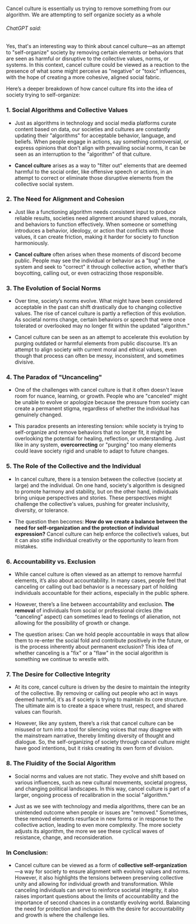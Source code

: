 Cancel culture is essentially us trying to remove something from our algorithm. We are attempting to self organize society as a whole

###### ChatGPT said:

Yes, that's an interesting way to think about cancel culture—as an attempt to "self-organize" society by removing certain elements or behaviors that are seen as harmful or disruptive to the collective values, norms, or systems. In this context, cancel culture could be viewed as a reaction to the presence of what some might perceive as "negative" or "toxic" influences, with the hope of creating a more cohesive, aligned social fabric.

Here’s a deeper breakdown of how cancel culture fits into the idea of society trying to self-organize:

### **1. Social Algorithms and Collective Values**

- Just as algorithms in technology and social media platforms curate content based on data, our societies and cultures are constantly updating their "algorithms" for acceptable behavior, language, and beliefs. When people engage in actions, say something controversial, or express opinions that don't align with prevailing social norms, it can be seen as an interruption to the "algorithm" of that culture.
    
- **Cancel culture** arises as a way to "filter out" elements that are deemed harmful to the social order, like offensive speech or actions, in an attempt to correct or eliminate those disruptive elements from the collective social system.
    

### **2. The Need for Alignment and Cohesion**

- Just like a functioning algorithm needs consistent input to produce reliable results, societies need alignment around shared values, morals, and behaviors to function effectively. When someone or something introduces a behavior, ideology, or action that conflicts with those values, it can create friction, making it harder for society to function harmoniously.
    
- **Cancel culture** often arises when these moments of discord become public. People may see the individual or behavior as a "bug" in the system and seek to "correct" it through collective action, whether that’s boycotting, calling out, or even ostracizing those responsible.
    

### **3. The Evolution of Social Norms**

- Over time, society’s norms evolve. What might have been considered acceptable in the past can shift drastically due to changing collective values. The rise of cancel culture is partly a reflection of this evolution. As societal norms change, certain behaviors or speech that were once tolerated or overlooked may no longer fit within the updated "algorithm."
    
- Cancel culture can be seen as an attempt to accelerate this evolution by purging outdated or harmful elements from public discourse. It’s an attempt to align society with current moral and ethical values, even though that process can often be messy, inconsistent, and sometimes divisive.
    

### **4. The Paradox of "Uncanceling"**

- One of the challenges with cancel culture is that it often doesn't leave room for nuance, learning, or growth. People who are "canceled" might be unable to evolve or apologize because the pressure from society can create a permanent stigma, regardless of whether the individual has genuinely changed.
    
- This paradox presents an interesting tension: while society is trying to self-organize and remove behaviors that no longer fit, it might be overlooking the potential for healing, reflection, or understanding. Just like in any system, **overcorrecting** or "purging" too many elements could leave society rigid and unable to adapt to future changes.
    

### **5. The Role of the Collective and the Individual**

- In cancel culture, there is a tension between the collective (society at large) and the individual. On one hand, society's algorithm is designed to promote harmony and stability, but on the other hand, individuals bring unique perspectives and stories. These perspectives might challenge the collective's values, pushing for greater inclusivity, diversity, or tolerance.
    
- The question then becomes: **How do we create a balance between the need for self-organization and the protection of individual expression?** Cancel culture can help enforce the collective’s values, but it can also stifle individual creativity or the opportunity to learn from mistakes.
    

### **6. Accountability vs. Exclusion**

- While cancel culture is often viewed as an attempt to remove harmful elements, it’s also about accountability. In many cases, people feel that canceling or calling out bad behavior is a necessary part of holding individuals accountable for their actions, especially in the public sphere.
    
- However, there’s a line between accountability and exclusion. **The removal** of individuals from social or professional circles (the “canceling” aspect) can sometimes lead to feelings of alienation, not allowing for the possibility of growth or change.
    
- The question arises: Can we hold people accountable in ways that allow them to re-enter the social fold and contribute positively in the future, or is the process inherently about permanent exclusion? This idea of whether canceling is a "fix" or a "flaw" in the social algorithm is something we continue to wrestle with.
    

### **7. The Desire for Collective Integrity**

- At its core, cancel culture is driven by the desire to maintain the integrity of the collective. By removing or calling out people who act in ways deemed harmful, it’s as if society is trying to maintain its core structure. The ultimate aim is to create a space where trust, respect, and shared values can flourish.
    
- However, like any system, there’s a risk that cancel culture can be misused or turn into a tool for silencing voices that may disagree with the mainstream narrative, thereby limiting diversity of thought and dialogue. So, the self-organizing of society through cancel culture might have good intentions, but it risks creating its own form of division.
    

### **8. The Fluidity of the Social Algorithm**

- Social norms and values are not static. They evolve and shift based on various influences, such as new cultural movements, societal progress, and changing political landscapes. In this way, cancel culture is part of a larger, ongoing process of recalibration in the social "algorithm."
    
- Just as we see with technology and media algorithms, there can be an unintended outcome when people or issues are "removed." Sometimes, these removed elements resurface in new forms or in response to the collective action, leading to even more complexity. The more society adjusts its algorithm, the more we see these cyclical waves of resistance, change, and reconsideration.
    

### **In Conclusion:**

- Cancel culture can be viewed as a form of **collective self-organization**—a way for society to ensure alignment with evolving values and norms. However, it also highlights the tensions between preserving collective unity and allowing for individual growth and transformation. While canceling individuals can serve to reinforce societal integrity, it also raises important questions about the limits of accountability and the importance of second chances in a constantly evolving world. Balancing the need for protection and inclusion with the desire for accountability and growth is where the challenge lies.
